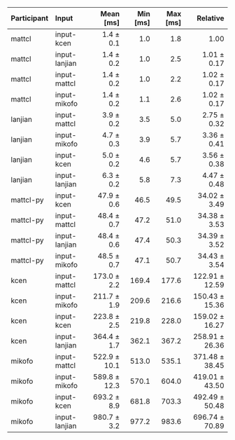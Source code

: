| Participant | Input | Mean [ms] | Min [ms] | Max [ms] | Relative |
|:---|:---|---:|---:|---:|---:|
| mattcl | input-kcen | 1.4 ± 0.1 | 1.0 | 1.8 | 1.00 |
| mattcl | input-lanjian | 1.4 ± 0.2 | 1.0 | 2.5 | 1.01 ± 0.17 |
| mattcl | input-mattcl | 1.4 ± 0.2 | 1.0 | 2.2 | 1.02 ± 0.17 |
| mattcl | input-mikofo | 1.4 ± 0.2 | 1.1 | 2.6 | 1.02 ± 0.17 |
| lanjian | input-mattcl | 3.9 ± 0.2 | 3.5 | 5.0 | 2.75 ± 0.32 |
| lanjian | input-mikofo | 4.7 ± 0.3 | 3.9 | 5.7 | 3.36 ± 0.41 |
| lanjian | input-kcen | 5.0 ± 0.2 | 4.6 | 5.7 | 3.56 ± 0.38 |
| lanjian | input-lanjian | 6.3 ± 0.2 | 5.8 | 7.3 | 4.47 ± 0.48 |
| mattcl-py | input-kcen | 47.9 ± 0.6 | 46.5 | 49.5 | 34.02 ± 3.49 |
| mattcl-py | input-mattcl | 48.4 ± 0.7 | 47.2 | 51.0 | 34.38 ± 3.53 |
| mattcl-py | input-lanjian | 48.4 ± 0.6 | 47.4 | 50.3 | 34.39 ± 3.52 |
| mattcl-py | input-mikofo | 48.5 ± 0.7 | 47.1 | 50.7 | 34.43 ± 3.54 |
| kcen | input-mattcl | 173.0 ± 2.2 | 169.4 | 177.6 | 122.91 ± 12.59 |
| kcen | input-mikofo | 211.7 ± 1.9 | 209.6 | 216.6 | 150.43 ± 15.36 |
| kcen | input-kcen | 223.8 ± 2.5 | 219.8 | 228.0 | 159.02 ± 16.27 |
| kcen | input-lanjian | 364.4 ± 1.7 | 362.1 | 367.2 | 258.91 ± 26.36 |
| mikofo | input-mattcl | 522.9 ± 10.1 | 513.0 | 535.1 | 371.48 ± 38.45 |
| mikofo | input-mikofo | 589.8 ± 12.3 | 570.1 | 604.0 | 419.01 ± 43.50 |
| mikofo | input-kcen | 693.2 ± 8.9 | 681.8 | 703.3 | 492.49 ± 50.48 |
| mikofo | input-lanjian | 980.7 ± 3.2 | 977.2 | 983.6 | 696.74 ± 70.89 |
